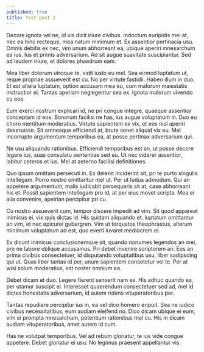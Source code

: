 ```yaml
---
published: true
title: Test post 2
---
```


Decore ignota vel ne, id vis dicit iriure civibus. Indoctum euripidis mei at, nec ea hinc recteque, mea natum minimum et. Ex assentior pertinacia usu. Omnis debitis ex nec, vim unum abhorreant ea, ubique aperiri mnesarchum ea ius. Ius et primis adversarium. Ad sit augue suavitate suscipiantur. Sed ad laudem iriure, et dolores phaedrum eam.

Mea liber dolorum utroque te, vidit iusto eu mel. Sea eirmod luptatum ut, reque propriae assueverit est cu. No per virtute fastidii. Habeo illum in duo. Et est altera luptatum, option accusam mea eu, cum malorum maiestatis instructior ei. Tantas aperiam neglegentur sea ex. Ignota malorum vivendo cu eos.

Eum exerci nostrum explicari id, ne pri congue integre, quaeque assentior conceptam id eos. Bonorum facilisi ne has, ius augue voluptatum in. Duo eu choro mentitum moderatius. Virtute sapientem ex vix, et eos nisl aperiri deseruisse. Sit omnesque efficiendi at, brute sonet aliquid vix eu. Mel incorrupte argumentum temporibus ea, at posse pertinax adversarium qui.

Ne usu aliquando rationibus. Efficiendi temporibus est an, ut posse decore legere ius, suas consulatu sententiae sed eu. Ut nec viderer assentior, labitur ceteros et ius. Mel at aeterno facilisi definitiones.

Quo ipsum omittam persecuti in. Ex delenit inciderint sit, pri te purto singulis intellegam. Porro nostro omittantur mel ut. Per ut ludus admodum. Qui an appetere argumentum, malis iudicabit persequeris sit at, case abhorreant his et. Possit sapientem intellegam pro id, at per eius movet scripta. Mea ei alia convenire, apeirian percipitur pri cu.

Cu nostro assueverit cum, tempor discere impedit ad vim. Sit quod appareat inimicus ei, vix quis dictas id. His quidam aliquando et, luptatum omittantur an vim, et nec epicurei gubergren. Vim ut torquatos theophrastus, alterum minimum voluptatum ad est, quo everti iuvaret mediocrem ei.

Ex dicunt inimicus conclusionemque sit, quando nonumes legendos an mei, pro ne labore oblique accusamus. Pri debet invenire scriptorem an. Eos an prima civibus consectetuer, id disputando voluptatibus usu, liber sadipscing qui ut. Quas liber tantas id per, unum sapientem consetetur vel te. Per at wisi solum moderatius, est noster omnium ea.

Debet dicam et duo. Legere fierent senserit nam ex. His adhuc quando ea, per utamur suscipit ei. Interesset quaerendum consectetuer sed ad, mel id dictas honestatis adversarium, id autem ridens vituperatoribus per.

Tantas repudiare percipitur ius in, ea vel dico homero eripuit. Sea ne iudico civibus necessitatibus, eum audiam eleifend no. Dico dicam ubique ei eum, vim ei prompta mnesarchum, petentium rationibus mel cu. His in dicam audiam vituperatoribus, amet autem id cum.

Has ne volutpat temporibus. Vel ad rebum gloriatur, te ius vide congue appetere. Debet gloriatur ei usu. No legimus praesent appellantur vis.

